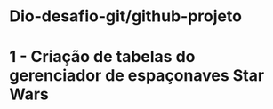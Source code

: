 # Dio-desafio-git/github-projeto 
# 1 - Criação de tabelas do gerenciador de espaçonaves Star Wars


